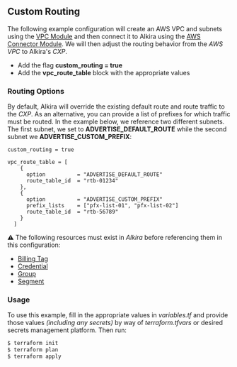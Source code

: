 ## Custom Routing
The following example configuration will create an AWS VPC and subnets using the [VPC Module](https://registry.terraform.io/modules/terraform-aws-modules/vpc/aws/latest) and then connect it to Alkira using the [AWS Connector Module](https://registry.terraform.io/modules/alkiranet/connector-aws/alkira/latest). We will then adjust the routing behavior from the _AWS VPC_ to Alkira's _CXP_.
- Add the flag **custom_routing = true**
- Add the **vpc_route_table** block with the appropriate values

### Routing Options
By default, Alkira will override the existing default route and route traffic to the _CXP_. As an alternative, you can provide a list of prefixes for which traffic must be routed. In the example below, we reference two different subnets. The first subnet, we set to **ADVERTISE_DEFAULT_ROUTE** while the second subnet we **ADVERTISE_CUSTOM_PREFIX**:

```hcl
custom_routing = true

vpc_route_table = [
    {
      option          = "ADVERTISE_DEFAULT_ROUTE"
      route_table_id  = "rtb-01234"
    },
    {
      option          = "ADVERTISE_CUSTOM_PREFIX"
      prefix_lists    = ["pfx-list-01", "pfx-list-02"]
      route_table_id  = "rtb-56789"
    }
  ]
```

:warning: The following resources must exist in _Alkira_ before referencing them in this configuration:
- [Billing Tag](https://registry.terraform.io/providers/alkiranet/alkira/latest/docs/resources/billing_tag)
- [Credential](https://registry.terraform.io/providers/alkiranet/alkira/latest/docs/resources/credential_aws_vpc)
- [Group](https://registry.terraform.io/providers/alkiranet/alkira/latest/docs/resources/group)
- [Segment](https://registry.terraform.io/providers/alkiranet/alkira/latest/docs/resources/segment)

### Usage
To use this example, fill in the appropriate values in _variables.tf_ and provide those values _(including any secrets)_ by way of _terraform.tfvars_ or desired secrets management platform. Then run:

```bash
$ terraform init
$ terraform plan
$ terraform apply
```